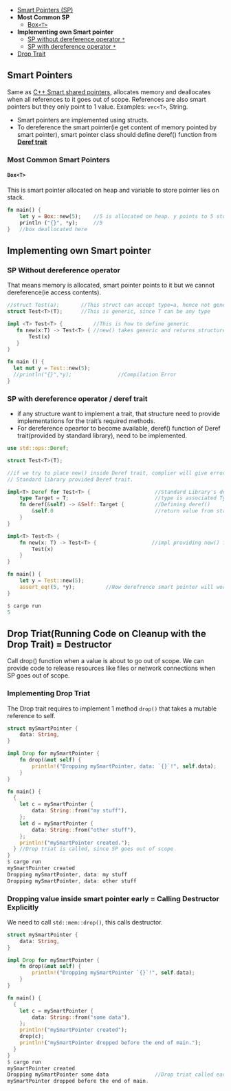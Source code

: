 - [Smart Pointers (SP)](#sp)
- **Most Common SP**
  - [Box`<T>`](#box)
- **Implementing own Smart pointer**
  - [SP without dereference operator `*`](#wo)
  - [SP with dereference operator `*`](#w)
- [Drop Trait](#dr)

<a name=sp></a>
## Smart Pointers
Same as [C++ Smart,shared pointers](/Languages/Programming_Languages/c++/pointers), allocates memory and deallocates when all references to it goes out of scope. References are also smart pointers but they only point to 1 value. Examples: `vec<T>`, String.
- Smart pointers are implemented using structs.
- To dereference the smart pointer(ie get content of memory pointed by smart pointer), smart pointer class should define deref() function from **[Deref trait](#w)**

### Most Common Smart Pointers
<a name=box></a>
#### `Box<T>`
This is smart pointer allocated on heap and variable to store pointer lies on stack.
```rs
fn main() {
    let y = Box::new(5);    //5 is allocated on heap. y points to 5 stored on stack.
    println ("{}", *y);     //5
}   //box deallocated here
```

## Implementing own Smart pointer
<a name=wo></a>
### SP Without dereference operator
That means memory is allocated, smart pointer points to it but we cannot dereference(ie access contents).
```rs
//struct Test(a);       //This struct can accept type=a, hence not generic.
struct Test<T>(T);      //This is generic, since T can be any type

impl <T> Test<T> {          //This is how to define generic
   fn new(x:T) -> Test<T> { //new() takes generic and returns structure object containing x
       Test(x)
   } 
}

fn main () {
  let mut y = Test::new(5);
  //println("{}",*y);               //Compilation Error
}  
```
<a name=w></a>
### SP with dereference operator / deref trait
- if any structure want to implement a trait, that structure need to provide implementations for the trait’s required methods. 
- For dereference opeartor to become available, deref() function of Deref trait(provided by standard library), need to be implemented.
```rs
use std::ops::Deref;

struct Test<T>(T);

//if we try to place new() inside Deref trait, complier will give error since no function named new() is not declared in 
// Standard library provided Deref trait.

impl<T> Deref for Test<T> {                     //Standard Library's deref trait
    type Target = T;                            //type is associated Type to be used inside Deref trait.
    fn deref(&self) -> &Self::Target {          //Defining deref()
        &self.0                                 //return value from structure which dereference want to get
    }
}

impl<T> Test<T> {
    fn new(x: T) -> Test<T> {                  //impl providing new() function.
        Test(x)
    }
}

fn main() {
    let y = Test::new(5);
    assert_eq!(5, *y);          //Now derefrence smart pointer will work
}

$ cargo run
5
```

<a name=dr></a>
## Drop Triat(Running Code on Cleanup with the Drop Trait) = Destructor
Call drop() function when a value is about to go out of scope. We can provide code to release resources like files or network connections when SP goes out of scope.
### Implementing Drop Triat
The Drop trait requires to implement 1 method `drop()` that takes a mutable reference to self.
```rs
struct mySmartPointer {
    data: String,
}

impl Drop for mySmartPointer {
    fn drop(&mut self) {              
        println!("Dropping mySmartPointer, data: `{}`!", self.data);
    }
}

fn main() {
  {
    let c = mySmartPointer {
        data: String::from("my stuff"),
    };
    let d = mySmartPointer {
        data: String::from("other stuff"),
    };
    println!("mySmartPointer created.");
  } //Drop triat is called, since SP goes out of scope
}
$ cargo run
mySmartPointer created
Dropping mySmartPointer, data: my stuff
Dropping mySmartPointer, data: other stuff
```

### Dropping value inside smart pointer early = Calling Destructor Explicitly
We need to call `std::mem::drop()`, this calls destructor.
```rs
struct mySmartPointer {
    data: String,
}

impl Drop for mySmartPointer {
    fn drop(&mut self) {
        println!("Dropping mySmartPointer `{}`!", self.data);
    }
}

fn main() {
  {
    let c = mySmartPointer {
        data: String::from("some data"),
    };
    println!("mySmartPointer created");
    drop(c);
    println!("mySmartPointer dropped before the end of main.");
  }
}
$ cargo run
mySmartPointer created
Dropping mySmartPointer some data               //Drop triat called early without being waiting to go out of scope.
mySmartPointer dropped before the end of main.
```
